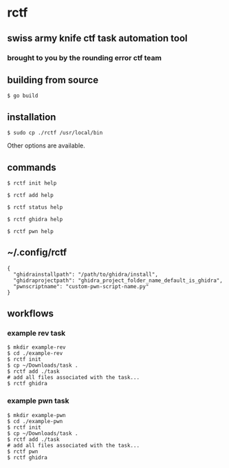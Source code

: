# rctf

## swiss army knife ctf task automation tool

### brought to you by the rounding error ctf team

## building from source

```
$ go build
```

## installation

```
$ sudo cp ./rctf /usr/local/bin
```

Other options are available.

## commands

```
$ rctf init help
```

```
$ rctf add help
```

```
$ rctf status help
```

```
$ rctf ghidra help
```

```
$ rctf pwn help
```

## ~/.config/rctf

```
{
  "ghidrainstallpath": "/path/to/ghidra/install",
  "ghidraprojectpath": "ghidra_project_folder_name_default_is_ghidra",
  "pwnscriptname": "custom-pwn-script-name.py"
}
```

## workflows

### example rev task

```
$ mkdir example-rev
$ cd ./example-rev
$ rctf init
$ cp ~/Downloads/task .
$ rctf add ./task
# add all files associated with the task...
$ rctf ghidra
```

### example pwn task

```
$ mkdir example-pwn
$ cd ./example-pwn
$ rctf init
$ cp ~/Downloads/task .
$ rctf add ./task
# add all files associated with the task...
$ rctf pwn
$ rctf ghidra
```